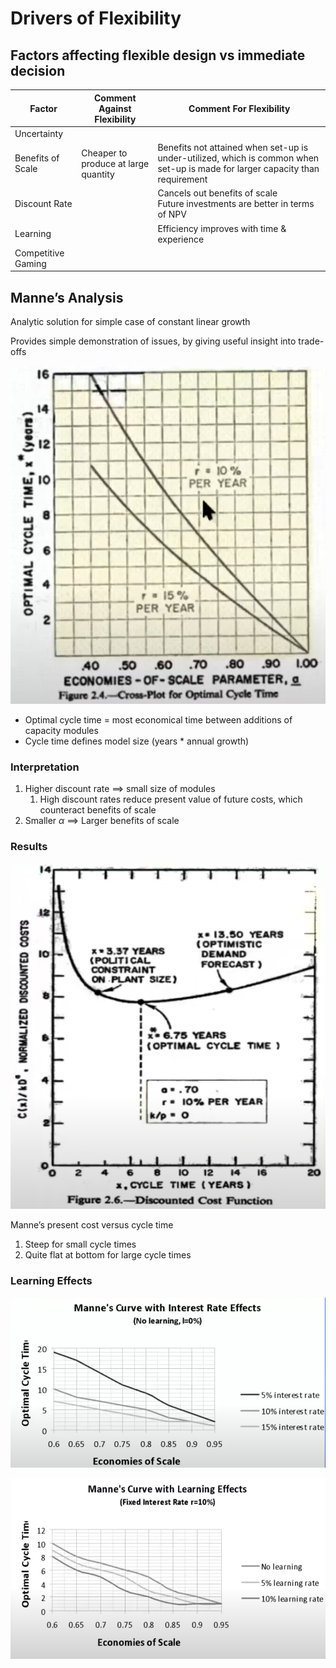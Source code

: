 # Drivers of Flexibility

## Factors affecting flexible design vs immediate decision

| Factor             | Comment Against Flexibility          | Comment For Flexibility                                      |
| ------------------ | ------------------------------------ | ------------------------------------------------------------ |
| Uncertainty        |                                      |                                                              |
| Benefits of Scale  | Cheaper to produce at large quantity | Benefits not attained when set-up is under-utilized, which is common when set-up is made for larger capacity than requirement |
| Discount Rate      |                                      | Cancels out benefits of scale<br />Future investments are better in terms of NPV |
| Learning           |                                      | Efficiency improves with time & experience                   |
| Competitive Gaming |                                      |                                                              |

## Manne’s Analysis

Analytic solution for simple case of constant linear growth

Provides simple demonstration of issues, by giving useful insight into trade-offs

![image-20240128141302941](assets/image-20240128141302941.png)

- Optimal cycle time = most economical time between additions of capacity modules
- Cycle time defines model size (years * annual growth)

### Interpretation

1. Higher discount rate $\implies$ small size of modules
   1. High discount rates reduce present value of future costs, which counteract benefits of scale
2. Smaller $\alpha$ $\implies$ Larger benefits of scale

### Results

![image-20240128141231808](assets/image-20240128141231808.png)

Manne’s present cost versus cycle time

1. Steep for small cycle times
2. Quite flat at bottom for large cycle times

### Learning Effects

![image-20240128141208139](assets/image-20240128141208139.png)

![image-20240128141824095](assets/image-20240128141824095.png)
